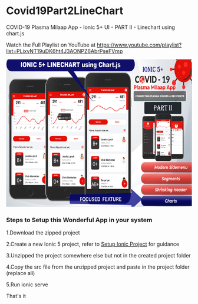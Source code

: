 # Covid19Part2LineChart
COVID-19 Plasma Milaap App - Ionic 5+ UI - PART II - Linechart using chart.js

Watch the Full Playlist on YouTube at https://www.youtube.com/playlist?list=PLixvNT19uDK6ht4J3AONPZ6AbrPseFVmp

<img src="https://github.com/Nykz/Covid19Part2LineChart/blob/main/screenshots/THUMBNAIL%20Part%20II.png" width="800" height="400" />

### Steps to Setup this Wonderful App in your system

1.Download the zipped project

2.Create a new Ionic 5 project, refer to <a href="https://www.youtube.com/watch?v=hmB2PYraBZk&t=6s&ab_channel=CodingTechnyks">Setup Ionic Project</a> for guidance

3.Unzipped the project somewhere else but not in the created project folder

4.Copy the src file from the unzipped project and paste in the project folder (replace all)

5.Run ionic serve

That's it

